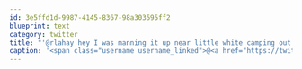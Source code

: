 ```yaml
---
id: 3e5ffd1d-9987-4145-8367-98a303595ff2
blueprint: text
category: twitter
title: "'@rlahay hey I was manning it up near little white camping out with chainsaws and diesel LandCruisers"
caption: '<span class="username username_linked">@<a href="https://twitter.com/rlahay" title="Ryan Lahay">rlahay</a></span> hey I was manning it up near little white camping out with chainsaws and diesel LandCruisers'
---
```


